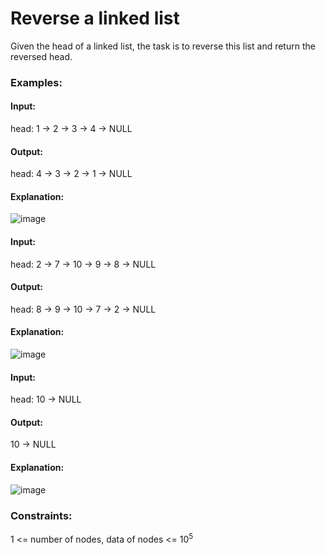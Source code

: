 # Reverse a linked list
Given the head of a linked list, the task is to reverse this list and return the reversed head.

### Examples:
#### Input: 
head: 1 -> 2 -> 3 -> 4 -> NULL
#### Output:
head: 4 -> 3 -> 2 -> 1 -> NULL
#### Explanation:
![image](https://github.com/user-attachments/assets/e92ac3ca-c75d-4856-93f7-b71923efa821)

#### Input:
head: 2 -> 7 -> 10 -> 9 -> 8 -> NULL
#### Output: 
head: 8 -> 9 -> 10 -> 7 -> 2 -> NULL
#### Explanation:
![image](https://github.com/user-attachments/assets/28e07e13-a8c6-4214-8960-540674bf13d4)

#### Input:
head: 10 -> NULL
#### Output: 
10 -> NULL
#### Explanation:
![image](https://github.com/user-attachments/assets/68b7291b-5486-402f-b762-27cf5e4d2864)

### Constraints:
1 <= number of nodes, data of nodes <= $`10^5`$
